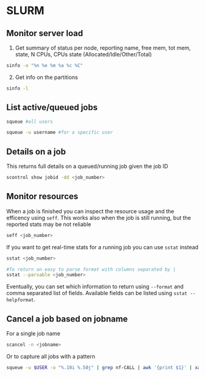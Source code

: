 # SLURM

## Monitor server load

1. Get summary of status per node, reporting name, free mem, tot mem, state, N CPUs, CPUs state (Allocated/Idle/Other/Total)

```bash
sinfo -o "%n %e %m %a %c %C"
```

2. Get info on the partitions

```bash
sinfo -l
```

## List active/queued jobs

```bash
squeue #all users

squeue -u username #for a specific user
```

## Details on a job

This returns full details on a queued/running job given the job ID

```bash
scontrol show jobid -dd <job_number>
```

## Monitor resources

When a job is finished you can inspect the resource usage and the efficency using `seff`. This works also when the job is still running, but the reported stats may be not reliable

```bash
seff <job_number>
```

If you want to get real-time stats for a running job you can use `sstat` instead

```bash
sstat <job_number>

#To return an easy to parse format with columns separated by |
sstat --parsable <job_number>
```

Eventually, you can set which information to return using `--format` and comma separated list of fields. Available fields can be listed using `sstat --helpformat`.

## Cancel a job based on jobname

For a single job name

```bash
scancel -n <jobname>
```

Or to capture all jobs with a pattern

```bash
squeue -u $USER -o "%.10i %.50j" | grep nf-CALL | awk '{print $1}' | xargs scancel
```
